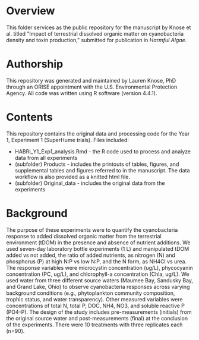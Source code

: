 # Overview
This folder services as the public repository for the manuscript by Knose et al. titled "Impact of terrestrial dissolved organic matter on cyanobacteria density and toxin production," submitted for publication in _Harmful Algae_.

# Authorship
This repository was generated and maintained by Lauren Knose, PhD through an ORISE appointment with the U.S. Environmental Protection Agency. All code was written using R software (version 4.4.1). 

# Contents
This repository contains the original data and processing code for the Year 1, Experiment 1 (SuperHume trials). Files included:

- HABRI_Y1_Exp1_analysis.Rmd - the R code used to process and analyze data from all experiments
- (subfolder) Products - includes the printouts of tables, figures, and supplemental tables and figures referred to in the manuscript. The data workflow is also provided as a knitted html file.
- (subfolder) Original_data - includes the original data from the experiments

# Background
The purpose of these experiments were to quantify the cyanobacteria response to added dissolved organic matter from the terrestrial environment (tDOM) in the presence and absence of nutrient additions. We used seven-day laboratory bottle experiments (1 L) and manipulated tDOM added vs not added, the ratio of added nutrients, as nitrogen (N) and phosphorus (P) at high N:P vs low N:P, and the N form, as NH4Cl vs urea. The response variables were microcystin concentration (ug/L), phycocyanin concentration (PC, ug/L), and chlorophyll-a concentration (Chla, ug/L). We used water from three different source waters (Maumee Bay, Sandusky Bay, and Grand Lake, Ohio) to observe cyanobacteria responses across varying background conditions (e.g., phytoplankton community composition, trophic status, and water transparency). Other measured variables were concentrations of total N, total P, DOC, NH4, NO3, and soluble reactive P (PO4-P). The design of the study includes pre-measurements (initials) from the original source water and post-measurements (final) at the conclusion of the experiments. There were 10 treatments with three replicates each (n=90).  
